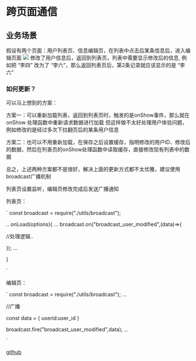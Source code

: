 # 跨页面通信

## 业务场景

假设有两个页面：用户列表页、信息编辑页，在列表中点击后某条信息后，进入编辑页面 
![](https://assets.51wakeup.com/assets/2018/daily-work/markdown/01.png)
修改了用户信息后，返回到列表页，列表中需要显示修改后的信息,
例如把 “李四” 改为了 “李六”，那么返回列表页后，第2条记录就应该显示的是 “李六”

### 如何更新？

可以马上想到的方案：

方案一：可以重新加载列表，返回到列表页时，触发的是onShow事件，那么就在 onShow 处理函数中重新请求数据进行加载
但这样做不太好处理用户体验问题，例如修改的是经过多次下拉翻页后的某条用户信息

方案二：也可以不用重新加载，在保存之后设置缓存，指明修改的用户ID、修改后的数据，然后在列表页的onShow处理函数中读取缓存，直接修改现有列表中的数据

总之，上述两种方案都不是很好，解决上面的更新方式都不太优雅，建议使用broadcast广播机制

列表页设置监听，编辑页修改完成后发送广播通知

列表页：


`
const broadcast = require("./utils/broadcast");

..
onLoad(options){
...
   broadcast.on("broadcast_user_modified",(data)=>{
   
   //处理逻辑..
   
   });
...

}

`

编辑页：

`
const broadcast = require("./utils/broadcast");
...

//广播

const data = {
     userid:user_id
}

broadcast.fire("broadcast_user_modified",data);
...

`

[github](https://github.com/binnng/broadcast.js)
